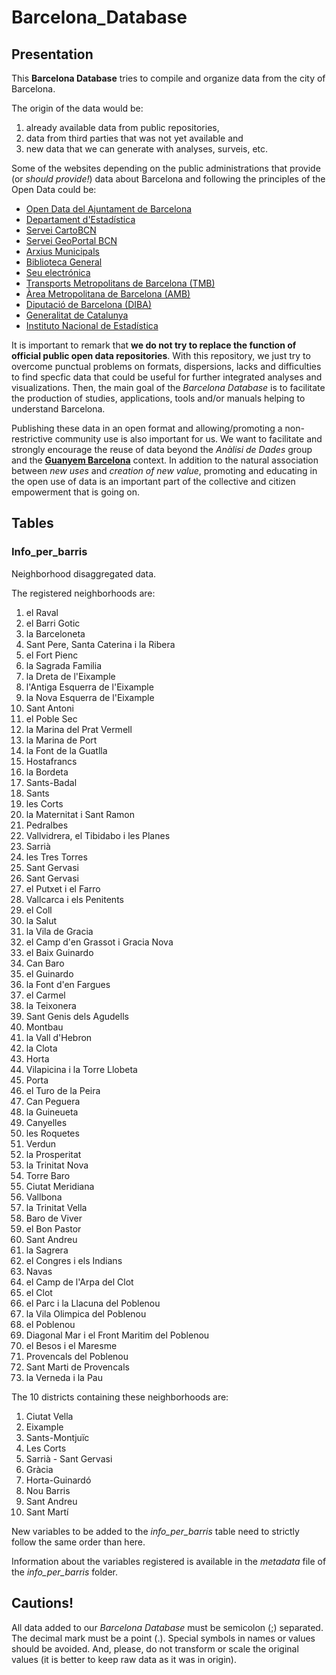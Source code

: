 # Barcelona_Database

## Presentation

This **Barcelona Database** tries to compile and organize data from the city of Barcelona.

The origin of the data would be:

1. already available data from public repositories, 
2. data from third parties that was not yet available and 
3. new data that we can generate with analyses, surveis, etc.

Some of the websites depending on the public administrations that provide (or *should provide!*) data about Barcelona and following the principles of the Open Data could be:

* [Open Data del Ajuntament de Barcelona](http://opendata.bcn.cat)
* [Departament d'Estadística](http://www.bcn.cat/estadistica/catala/index.htm)
* [Servei CartoBCN](http://w20.bcn.cat/cartobcn/)
* [Servei GeoPortal BCN](http://www.bcn.cat/geoportal/ca/presentacio.html)
* [Arxius Municipals](http://w110.bcn.cat/portal/site/ArxiuMunicipal)
* [Biblioteca General](http://w110.bcn.cat/portal/site/BibliotecaGeneral)
* [Seu electrónica](http://w110.bcn.cat/portal/site/Ajuntament)
* [Transports Metropolitans de Barcelona (TMB)](http://www.tmb.cat/es/tmb-open-data)
* [Àrea Metropolitana de Barcelona (AMB)](http://www.amb.cat/s/web/area-metropolitana/dades-estadistiques.html)
* [Diputació de Barcelona (DIBA)](http://dadesobertes.diba.cat/datasets?f[0]=field_keyword%3Abarcelona)
* [Generalitat de Catalunya](http://dadesobertes.gencat.cat/ca/cercador/cerca-cataleg?q=barcelona)
* [Instituto Nacional de Estadística](http://www.ine.es/buscar/searchResults.do?searchString=barcelona)

It is important to remark that **we do not try to replace the function of official public open data repositories**. With this repository, we just try to overcome punctual problems on formats, dispersions, lacks and difficulties to find specfic data that could be useful for further integrated analyses and visualizations. Then, the main goal of the *Barcelona Database* is to facilitate the production of studies, applications, tools and/or manuals helping to understand Barcelona.

Publishing these data in an open format and allowing/promoting a non-restrictive community use is also important for us. We want to facilitate and strongly encourage the reuse of data beyond the *Anàlisi de Dades* group and the **[Guanyem Barcelona](http://guanyembarcelona.cat)** context. In addition to the natural association between *new uses* and *creation of new value*, promoting and educating in the open use of data is an important part of the collective and citizen empowerment that is going on.

## Tables

### Info_per_barris

Neighborhood disaggregated data.

The registered neighborhoods are:

1. el Raval
2. el Barri Gotic
3. la Barceloneta
4. Sant Pere, Santa Caterina i la Ribera
5. el Fort Pienc
6. la Sagrada Familia
7. la Dreta de l'Eixample
8. l'Antiga Esquerra de l'Eixample
9. la Nova Esquerra de l'Eixample
10. Sant Antoni
11. el Poble Sec 
12. la Marina del Prat Vermell 
13. la Marina de Port
14. la Font de la Guatlla
15. Hostafrancs
16. la Bordeta
17. Sants-Badal
18. Sants
19. les Corts
20. la Maternitat i Sant Ramon
21. Pedralbes
22. Vallvidrera, el Tibidabo i les Planes
23. Sarrià
24. les Tres Torres
25. Sant Gervasi 
26. Sant Gervasi 
27. el Putxet i el Farro
28. Vallcarca i els Penitents
29. el Coll
30. la Salut
31. la Vila de Gracia
32. el Camp d'en Grassot i Gracia Nova
33. el Baix Guinardo
34. Can Baro
35. el Guinardo
36. la Font d'en Fargues
37. el Carmel
38. la Teixonera
39. Sant Genis dels Agudells
40. Montbau
41. la Vall d'Hebron
42. la Clota
43. Horta
44. Vilapicina i la Torre Llobeta
45. Porta
46. el Turo de la Peira
47. Can Peguera
48. la Guineueta
49. Canyelles
50. les Roquetes
51. Verdun
52. la Prosperitat
53. la Trinitat Nova
54. Torre Baro
55. Ciutat Meridiana
56. Vallbona
57. la Trinitat Vella
58. Baro de Viver
59. el Bon Pastor
60. Sant Andreu
61. la Sagrera
62. el Congres i els Indians
63. Navas
64. el Camp de l'Arpa del Clot
65. el Clot
66. el Parc i la Llacuna del Poblenou
67. la Vila Olimpica del Poblenou
68. el Poblenou
69. Diagonal Mar i el Front Maritim del Poblenou
70. el Besos i el Maresme
71. Provencals del Poblenou
72. Sant Marti de Provencals
73. la Verneda i la Pau

The 10 districts containing these neighborhoods are:

1. Ciutat Vella
2. Eixample
3. Sants-Montjuïc
4. Les Corts
5. Sarrià - Sant Gervasi
6. Gràcia
7. Horta-Guinardó
8. Nou Barris
9. Sant Andreu
10. Sant Martí

New variables to be added to the *info_per_barris* table need to strictly follow the same order than here.

Information about the variables registered is available in the *metadata* file of the *info_per_barris* folder.

## Cautions!

All data added to our *Barcelona Database* must be semicolon (;) separated. The decimal mark must be a point (.). Special symbols in names or values should be avoided. And, please, do not transform or scale the original values (it is better to keep raw data as it was in origin).


